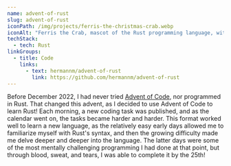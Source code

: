 ```yaml
---
name: advent-of-rust
slug: advent-of-rust
iconPath: /img/projects/ferris-the-christmas-crab.webp
iconAlt: "Ferris the Crab, mascot of the Rust programming language, with a Christmas hat"
techStack:
  - tech: Rust
linkGroups:
  - title: Code
    links:
      - text: hermannm/advent-of-rust
        link: https://github.com/hermannm/advent-of-rust
---
```


Before December 2022, I had never tried [Advent of Code](https://adventofcode.com/2022/about), nor
programmed in Rust. That changed this advent, as I decided to use Advent of Code to learn Rust! Each
morning, a new coding task was published, and as the calendar went on, the tasks became harder and
harder. This format worked well to learn a new language, as the relatively easy early days allowed
me to familiarize myself with Rust's syntax, and then the growing difficulty made me delve deeper
and deeper into the language. The latter days were some of the most mentally challenging programming
I had done at that point, but through blood, sweat, and tears, I was able to complete it by the
25th!

